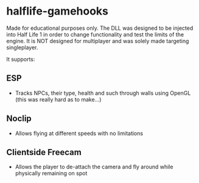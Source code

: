 # halflife-gamehooks

Made for educational purposes only. The DLL was designed to be injected into Half Life 1 in order to change functionality and test the limits of the engine. It is NOT designed for multiplayer and was solely made targeting singleplayer.

It supports:

## ESP
- Tracks NPCs, their type, health and such through walls using OpenGL (this was really hard as to make...)

## Noclip
- Allows flying at different speeds with no limitations

## Clientside Freecam
- Allows the player to de-attach the camera and fly around while physically remaining on spot
